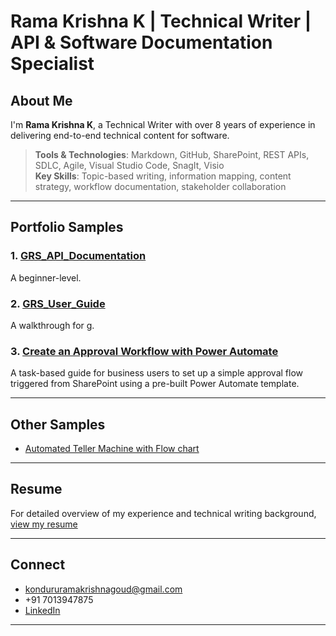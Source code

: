 # Rama Krishna K | Technical Writer | API & Software Documentation Specialist
## About Me

I'm **Rama Krishna K**, a Technical Writer with over 8 years of experience in delivering end-to-end technical content for software.

> **Tools & Technologies**: Markdown, GitHub, SharePoint, REST APIs, SDLC, Agile, Visual Studio Code, SnagIt, Visio  
> **Key Skills**: Topic-based writing, information mapping, content strategy, workflow documentation, stakeholder collaboration

---

##   Portfolio Samples

### 1. [GRS_API_Documentation](./GRS_API_Documentation.md)
A beginner-level.

### 2. [GRS_User_Guide](./GRS_User_Guide.md)
A walkthrough for g.

### 3. [Create an Approval Workflow with Power Automate](./approval-flow-powerautomate.md)
A task-based guide for business users to set up a simple approval flow triggered from SharePoint using a pre-built Power Automate template.

---
##   Other Samples
* [Automated Teller Machine with Flow chart](Automated_Teller_Machine_with_Flow_chart.docx)
---
##   Resume

For detailed overview of my experience and technical writing background, [view my resume](Rama_Krishna_Technical_Writer_Resume.md)

---

## Connect

-   kondururamakrishnagoud@gmail.com
-   +91 7013947875
-   [LinkedIn](https://www.linkedin.com/in/rkgoud)

---

